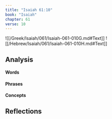 ```yaml
---
title: "Isaiah 61:10"
book: "Isaiah"
chapter: 61
verse: 10
---
```

![[/Greek/Isaiah/061/Isaiah-061-010G.md#Text]]
![[/Hebrew/Isaiah/061/Isaiah-061-010H.md#Text]]

## Analysis

#### Words

#### Phrases

#### Concepts

## Reflections

